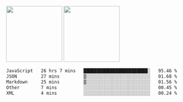 <img src="https://github-readme-stats.vercel.app/api?username=Dream4ever&count_private=true&show_icons=true&theme=tokyonight" height="150" /> <img src="https://github-readme-stats.vercel.app/api/top-langs/?username=Dream4ever&count_private=true&show_icons=true&theme=tokyonight&langs_count=5&layout=compact" height="150" />

<!--START_SECTION:waka-->

```txt
JavaScript   26 hrs 7 mins   ████████████████████████░   95.46 %
JSON         27 mins         ▒░░░░░░░░░░░░░░░░░░░░░░░░   01.68 %
Markdown     25 mins         ▒░░░░░░░░░░░░░░░░░░░░░░░░   01.56 %
Other        7 mins          ░░░░░░░░░░░░░░░░░░░░░░░░░   00.45 %
XML          4 mins          ░░░░░░░░░░░░░░░░░░░░░░░░░   00.24 %
```

<!--END_SECTION:waka-->
